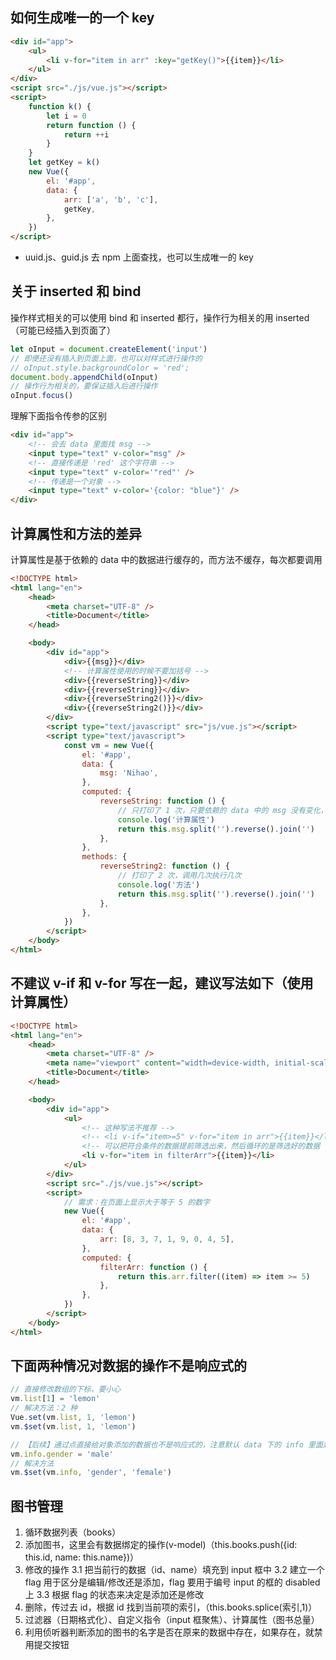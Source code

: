 ## 如何生成唯一的一个 key

```html
<div id="app">
	<ul>
		<li v-for="item in arr" :key="getKey()">{{item}}</li>
	</ul>
</div>
<script src="./js/vue.js"></script>
<script>
	function k() {
		let i = 0
		return function () {
			return ++i
		}
	}
	let getKey = k()
	new Vue({
		el: '#app',
		data: {
			arr: ['a', 'b', 'c'],
			getKey,
		},
	})
</script>
```

-   uuid.js、guid.js 去 npm 上面查找，也可以生成唯一的 key

## 关于 inserted 和 bind

操作样式相关的可以使用 bind 和 inserted 都行，操作行为相关的用 inserted（可能已经插入到页面了）

```javascript
let oInput = document.createElement('input')
// 即便还没有插入到页面上面，也可以对样式进行操作的
// oInput.style.backgroundColor = 'red';
document.body.appendChild(oInput)
// 操作行为相关的，要保证插入后进行操作
oInput.focus()
```

理解下面指令传参的区别

```html
<div id="app">
	<!-- 会去 data 里面找 msg -->
	<input type="text" v-color="msg" />
	<!-- 直接传递是 'red' 这个字符串 -->
	<input type="text" v-color='"red"' />
	<!-- 传递是一个对象 -->
	<input type="text" v-color='{color: "blue"}' />
</div>
```

## 计算属性和方法的差异

计算属性是基于依赖的 data 中的数据进行缓存的，而方法不缓存，每次都要调用

```html
<!DOCTYPE html>
<html lang="en">
	<head>
		<meta charset="UTF-8" />
		<title>Document</title>
	</head>

	<body>
		<div id="app">
			<div>{{msg}}</div>
			<!-- 计算属性使用的时候不要加括号 -->
			<div>{{reverseString}}</div>
			<div>{{reverseString}}</div>
			<div>{{reverseString2()}}</div>
			<div>{{reverseString2()}}</div>
		</div>
		<script type="text/javascript" src="js/vue.js"></script>
		<script type="text/javascript">
			const vm = new Vue({
				el: '#app',
				data: {
					msg: 'Nihao',
				},
				computed: {
					reverseString: function () {
						// 只打印了 1 次，只要依赖的 data 中的 msg 没有变化，无论使用多少次 reverseString，这里只会执行一次
						console.log('计算属性')
						return this.msg.split('').reverse().join('')
					},
				},
				methods: {
					reverseString2: function () {
						// 打印了 2 次，调用几次执行几次
						console.log('方法')
						return this.msg.split('').reverse().join('')
					},
				},
			})
		</script>
	</body>
</html>
```

## 不建议 v-if 和 v-for 写在一起，建议写法如下（使用计算属性）

```html
<!DOCTYPE html>
<html lang="en">
	<head>
		<meta charset="UTF-8" />
		<meta name="viewport" content="width=device-width, initial-scale=1.0" />
		<title>Document</title>
	</head>

	<body>
		<div id="app">
			<ul>
				<!-- 这种写法不推荐 -->
				<!-- <li v-if="item>=5" v-for="item in arr">{{item}}</li> -->
				<!-- 可以把符合条件的数据提前筛选出来，然后循环的是筛选好的数据 -->
				<li v-for="item in filterArr">{{item}}</li>
			</ul>
		</div>
		<script src="./js/vue.js"></script>
		<script>
			// 需求：在页面上显示大于等于 5 的数字
			new Vue({
				el: '#app',
				data: {
					arr: [8, 3, 7, 1, 9, 0, 4, 5],
				},
				computed: {
					filterArr: function () {
						return this.arr.filter((item) => item >= 5)
					},
				},
			})
		</script>
	</body>
</html>
```

## 下面两种情况对数据的操作不是响应式的

```javascript
// 直接修改数组的下标，要小心
vm.list[1] = 'lemon'
// 解决方法：2 种
Vue.set(vm.list, 1, 'lemon')
vm.$set(vm.list, 1, 'lemon')

// 【后续】通过点直接给对象添加的数据也不是响应式的，注意默认 data 下的 info 里面是没有 gender 这个数据的
vm.info.gender = 'male'
// 解决方法
vm.$set(vm.info, 'gender', 'female')
```

## 图书管理

1. 循环数据列表（books）
2. 添加图书，这里会有数据绑定的操作(v-model)（this.books.push({id: this.id, name: this.name})）
3. 修改的操作
   3.1 把当前行的数据（id、name）填充到 input 框中
   3.2 建立一个 flag 用于区分是编辑/修改还是添加，flag 要用于编号 input 的框的 disabled 上
   3.3 根据 flag 的状态来决定是添加还是修改
4. 删除，传过去 id，根据 id 找到当前项的索引，（this.books.splice(索引,1)）
5. 过滤器（日期格式化）、自定义指令（input 框聚焦）、计算属性（图书总量）
6. 利用侦听器判断添加的图书的名字是否在原来的数据中存在，如果存在，就禁用提交按钮
